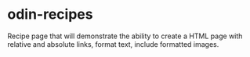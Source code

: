# odin-recipes
Recipe page that will demonstrate the ability to create a HTML page with relative and absolute links, format text, include formatted images.
